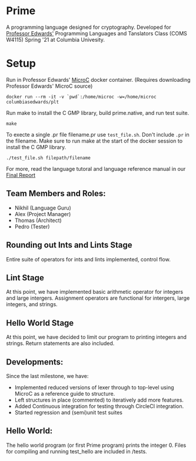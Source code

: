 # Prime
A programming language designed for cryptography. Developed for [Professor Edwards'](http://www.cs.columbia.edu/~sedwards/) Programming Languages and Tanslators Class (COMS W4115) Spring '21 at Columbia Univesity. 

# Setup
Run in Professor Edwards' [MicroC](http://www.cs.columbia.edu/~sedwards/classes/2021/4115-spring/microc.tar.gz) docker container. (Requires downloading Professor Edwards' MicroC source)
```
docker run --rm -it -v `pwd`:/home/microc -w=/home/microc columbiasedwards/plt
```
Run make to install the C GMP library, build prime.native, and run test suite.
```
make
```
To execte a single .pr file filename.pr use `test_file.sh`. Don't include  `.pr` in the filename. Make sure to run make at the start of the docker session to install the C GMP library.
```
./test_file.sh filepath/filename
```
For more, read the language tutoral and language reference manual in our [Final Report](http://www.cs.columbia.edu/~sedwards/classes/2021/4115-spring/reports/PRIME.pdf)

## Team Members and Roles:
- Nikhil (Language Guru)
- Alex (Project Manager)
- Thomas (Architect)
- Pedro (Tester)

## Rounding out Ints and Lints Stage
Entire suite of operators for ints and lints implemented, control flow.

## Lint Stage
At this point, we have implemented basic arithmetic operator for integers and large intergers. Assignment operators are functional for intergers, large integers, and strings.

## Hello World Stage
At this point, we have decided to limit our program to printing integers and strings. 
Return statements are also included.

## Developments:
Since the last milestone, we have: 
- Implemented reduced versions of lexer through to top-level using MicroC as a reference guide to structure.
- Left structures in place (commented) to iteratively add more features.
- Added Continuous integration for testing through CircleCI integration.
- Started regression and (semi)unit test suites

## Hello World:
The hello world program (or first Prime program) prints the integer 0. Files for compiling and running test_hello are included in /tests.
